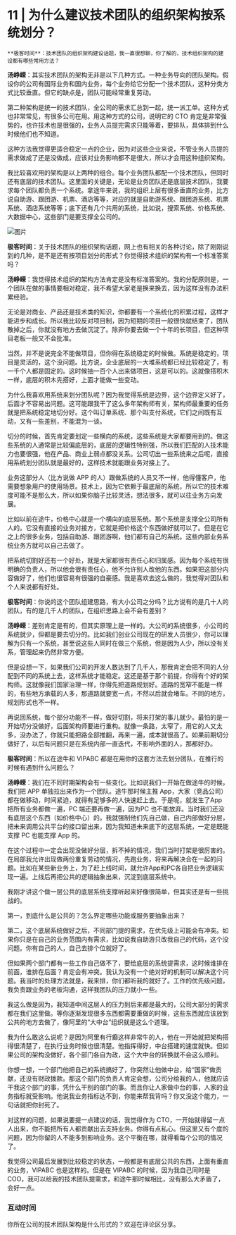 # 11 | 为什么建议技术团队的组织架构按系统划分？

    **极客时间**：技术团队的组织架构建设话题，我一直很想聊，你了解的，技术组织架构的建设都有哪些常用方法？

**汤峥嵘**：其实技术团队的架构无非是以下几种方式。一种业务导向的团队架构。假设你的公司有国际业务和国内业务，每个业务给它分配一个技术团队，这种分类方式比较垂直。但它的缺点是，团队可能经常重复劳动。

第二种架构是统一的技术团队，全公司的需求汇总到一起，统一派工单。这种方式也非常常见，有很多公司在用。用这种方式的公司，说明它的 CTO 肯定是非常强势的，也许技术也是很强的，业务人员提完需求只能等着，要排队，具体排到什么时候他们也不知道。

这种方法我觉得更适合稳定一点的企业，因为对这些企业来说，不管业务人员提的需求做成了还是没做成，应该对业务影响都不是很大，所以才会用这种组织架构。

我比较喜欢用的架构是以上两种的组合。每个业务团队都配一个技术团队，但同时还有底层的技术团队。这里面的关键是，无论是业务团队还是底层技术团队，我要求每个团队都负责一个系统。拿途牛来说，我的组织上层有很多垂直的业务，比方说自助游、跟团游、机票、酒店等等，对应的就是自助游系统、跟团游系统、机票系统、酒店系统等等；底下还有几个共用的系统，比如说，搜索系统、价格系统、大数据中心，这些部门是要支撑全公司的。

![图片](https://static001.geekbang.org/resource/image/49/db/49baf3c1061077788e1eaeaec96f99db.png?wh=1920x1269)

**极客时间**：关于技术团队的组织架构话题，网上也有相关的各种讨论，除了刚刚说到的几种，是不是还有按项目划分的形式？你觉得技术组织的架构有一个标准答案吗？

**汤峥嵘**：我觉得技术组织的架构方法肯定是没有标准答案的。我的分配原则是，一个团队在做的事情要相对稳定，我不希望大家老是换来换去，因为这样没有办法积累经验。

无论是对商业、产品还是技术类的知识，你都要有一个系统化的积累过程，这样才能进步和成长。所以我比较反对项目制，因为短期的项目一般很快就结束了，团队散掉之后，你就没有地方去做沉淀了。除非你要去做一个十年的长项目，但这种项目老板一般又不会批准。

当然，并不是说完全不能做项目，但你得在系统稳定的时候做。系统是稳定的，项目是灵活的，这个没问题。比方说，企业底层的一大堆系统都已经比较稳定了，有一千个人都是固定的。这时候抽一百个人出来做项目，这是可以的。这就像搭积木一样，底层的积木先搭好，上面才能做一些变动。

为什么我喜欢用系统来划分团队呢？因为我觉得系统是边界，这个边界定义好了，后面才不容易出问题。这可能跟我干了这么多年架构师有关，架构师最重要的任务就是把系统稳定地切分好。这个叫订单系统、那个叫支付系统，它们之间既有互动，又有一些差别，不能混为一谈。

切分的时候，首先肯定要划定一些横向的系统，这些系统是大家都要用到的。做这些系统的人通常是比较偏底层的，底层的逻辑性特别强，所以我们匹配的人技术能力也要很强，他在产品、商业上弱点都没关系。公司切出一些系统来之后呢，直接用系统划分团队就是最好的，这样技术就能跟业务对接上了。

业务这部分人（比方说做 APP 的人）跟做系统的人员又不一样，他得懂客户，他需要想象用户的使用场景。技术上，因为它依赖于最底层的系统，所以它的技术难度可能不是那么大，所以如果你脑子比较灵活，想法很多，就可以往业务方向发展。

比如以前在途牛，价格中心就是一个横向的底层系统。那个系统是支撑全公司所有人的。它没有直接的业务对接方，它就是把价格这个东西做好就可以了。但是在它之上的很多业务，包括自助游、跟团游啊，他们都有自己的系统。这些内部业务系统业务方就可以自己去做了。

把系统切割好还有一个好处，就是大家都很有责任心和归属感。因为每个系统有很明确的负责人，所以他会很有责任心，他不允许别人改他的东西。如果把这部分内容做好了，他们也很容易有很强的自豪感。我是喜欢去这么做的，我觉得对团队和个人来说都有好处。

**极客时间**：你说的这个团队组建思路，有大小公司之分吗？比方说有的是几十人的团队，有的是几千人的团队，在组织思路上会不会有差别？

**汤峥嵘**：差别肯定是有的，但其实原理上是一样的。大公司的系统很多，小公司的系统就少，但都是要去切分的。比如我们创业公司现在的研发人员很少，你可以理解为只有一个系统，甚至说这些人同时在做三个系统，但是因为人少，所以没有关系，管理起来仍然非常方便。

但是设想一下，如果我们公司的开发人数达到了几千人，那我肯定会把不同的人分配到不同的系统上去，这样系统才能稳定。这还是基于那个前提，你得有个好的架构师。这就像我们国家治理一样，你得先把道路规划好。道路的宽窄不能是一样的，有些地方承载的人多，那道路就要宽一点，不然以后就会堵车。不同的地方，规划形式也不一样。

再说回系统，每个部分功能不一样，做好切割，将来打架的事儿就少。最怕的是一开始切分没做好，后面架构师要进行重构。就像一条路，太窄了，用它的人又太多，没办法了，你就只能把路全部推翻，再来一遍，成本就很高了。如果前期切分做好了，以后有问题只是在系统内部一直迭代，不影响外面的人，那都好办。

**极客时间**：所以在途牛和 VIPABC 都是在用你的这套方法去划分团队，在推行的时候有遇到什么问题么？

**汤峥嵘**：我们在不同时期架构会有一些变化。比如说我们一开始在做途牛的时候，我们把 APP 单独拉出来作为一个团队。途牛那时候主推 App，大家（竞品公司）都在做移动，时间紧迫，就得有足够多的人快速赶上去。于是呢，就发生了App 把所有业务都做一遍，PC 端还要再做一遍，因为PC 也不能放弃。当时我们还没有底层这个东西（如价格中心）的。我就强制他们先自己做，自己内部做好分层，把未来调用公共平台的接口留出来，因为我知道未来底下的这层系统，一定是既能支撑 PC 也能支撑 App 的。

在这个过程中一定会出现没做好分层，拆不掉的情况，我们当时打架是很厉害的。在局部我允许出现做两份重复劳动的情况，先跑业务，将来再解决合在一起的问题。比如在某些新业务上，为了赶上线时间，就允许App和PC各自把业务逻辑实现一遍。上线后再把公共的逻辑抽象出来，沉淀到底层系统中。

我刚才讲这个做一层公共的底层系统支撑听起来好像很简单，但其实还是有一些挑战的。

第一，到底什么是公共的？怎么界定哪些功能或服务要抽象出来？

第二，这个底层系统做好之后，不同部门提的需求，在优先级上可能会有冲突。如果你只是在自己的业务范围内有需求，比如说我自助游只改我自己的代码，这个没问题。你有自己的人，自己去排个位就好了。

但如果两个部门都有一些工作自己做不了，要给底层的系统提需求，这时候谁排在前面，谁排在后面？肯定会有冲突。我认为没有一个绝对好的机制可以解决这个问题。我当时的处理方法就是，我来排，你们都听我的就好了。工作的优先级问题，我负责跟业务的老板沟通，这样我团队的压力就小一些。

我这么做是因为，我知道中间这层人的压力到后来都是最大的，公司大部分的需求都在我们这里做。等你逐渐发现很多东西都需要重做的时候，这些东西就应该放到公共的地方去做了，像阿里的“大中台”组织就是这么个道理。

我为什么敢这么说呢？是因为阿里有行癫这样非常牛的人，他在一开始就把架构搭得很清楚了，在执行业务时候也很清楚。他指挥得好，中台搭建的速度就快。但如果公司的架构没做好，各个部门各自为政，这个大中台的转换就不会这么顺利。

你想一想，一个部门他把自己的系统搞好了，你突然让他做中台，给“国家”做贡献，还没有财政拨款。那这个部门的负责人肯定会想，公司分给我的人，他就应该干我这个部门的事，凭什么干别的部门的事。而且你让人家做中台的事，人家的业务指标就受影响。他说我业务指标达不到，你能来帮我背吗？你又没这个能力，一句话就把你封死了。

对这样的问题，如果说要提一点建议的话，我觉得作为 CTO，一开始就得留一点人出来，你不能把所有人都贡献出去支持业务。你得有点私心。但这里又有个度的问题，因为你留的人不能多到影响业务。这个平衡在哪，就得看每个公司的情况了。

我觉得公司最后发展到比较稳定的状态，一般都是有底层公共的东西，上面有垂直的业务，VIPABC 也是这样的。但是在 VIPABC 的时候，因为我自己同时是 COO，我可以给我的技术团队提需求，和途牛那时候相比，没有那么大矛盾了，会好一点。

### 互动时间

你所在公司的技术团队架构是什么形式的？欢迎在评论区分享。
    